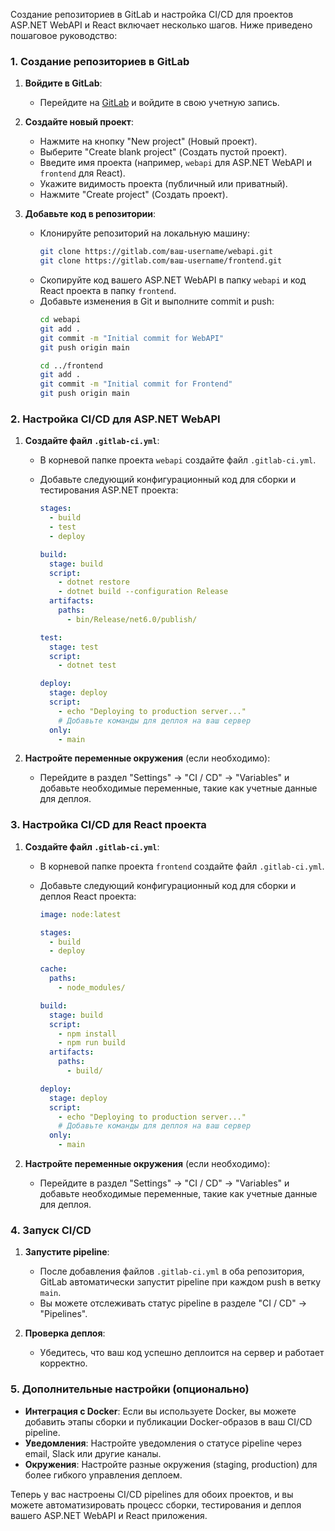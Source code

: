 Создание репозиториев в GitLab и настройка CI/CD для проектов ASP.NET WebAPI и React включает несколько шагов. Ниже приведено пошаговое руководство:

### 1. Создание репозиториев в GitLab

1. **Войдите в GitLab**:
   - Перейдите на [GitLab](https://gitlab.com) и войдите в свою учетную запись.

2. **Создайте новый проект**:
   - Нажмите на кнопку "New project" (Новый проект).
   - Выберите "Create blank project" (Создать пустой проект).
   - Введите имя проекта (например, `webapi` для ASP.NET WebAPI и `frontend` для React).
   - Укажите видимость проекта (публичный или приватный).
   - Нажмите "Create project" (Создать проект).

3. **Добавьте код в репозитории**:
   - Клонируйте репозиторий на локальную машину:
     ```bash
     git clone https://gitlab.com/ваш-username/webapi.git
     git clone https://gitlab.com/ваш-username/frontend.git
     ```
   - Скопируйте код вашего ASP.NET WebAPI в папку `webapi` и код React проекта в папку `frontend`.
   - Добавьте изменения в Git и выполните commit и push:
     ```bash
     cd webapi
     git add .
     git commit -m "Initial commit for WebAPI"
     git push origin main

     cd ../frontend
     git add .
     git commit -m "Initial commit for Frontend"
     git push origin main
     ```

### 2. Настройка CI/CD для ASP.NET WebAPI

1. **Создайте файл `.gitlab-ci.yml`**:
   - В корневой папке проекта `webapi` создайте файл `.gitlab-ci.yml`.
   - Добавьте следующий конфигурационный код для сборки и тестирования ASP.NET проекта:

     ```yaml
     stages:
       - build
       - test
       - deploy

     build:
       stage: build
       script:
         - dotnet restore
         - dotnet build --configuration Release
       artifacts:
         paths:
           - bin/Release/net6.0/publish/

     test:
       stage: test
       script:
         - dotnet test

     deploy:
       stage: deploy
       script:
         - echo "Deploying to production server..."
         # Добавьте команды для деплоя на ваш сервер
       only:
         - main
     ```

2. **Настройте переменные окружения** (если необходимо):
   - Перейдите в раздел "Settings" -> "CI / CD" -> "Variables" и добавьте необходимые переменные, такие как учетные данные для деплоя.

### 3. Настройка CI/CD для React проекта

1. **Создайте файл `.gitlab-ci.yml`**:
   - В корневой папке проекта `frontend` создайте файл `.gitlab-ci.yml`.
   - Добавьте следующий конфигурационный код для сборки и деплоя React проекта:

     ```yaml
     image: node:latest

     stages:
       - build
       - deploy

     cache:
       paths:
         - node_modules/

     build:
       stage: build
       script:
         - npm install
         - npm run build
       artifacts:
         paths:
           - build/

     deploy:
       stage: deploy
       script:
         - echo "Deploying to production server..."
         # Добавьте команды для деплоя на ваш сервер
       only:
         - main
     ```

2. **Настройте переменные окружения** (если необходимо):
   - Перейдите в раздел "Settings" -> "CI / CD" -> "Variables" и добавьте необходимые переменные, такие как учетные данные для деплоя.

### 4. Запуск CI/CD

1. **Запустите pipeline**:
   - После добавления файлов `.gitlab-ci.yml` в оба репозитория, GitLab автоматически запустит pipeline при каждом push в ветку `main`.
   - Вы можете отслеживать статус pipeline в разделе "CI / CD" -> "Pipelines".

2. **Проверка деплоя**:
   - Убедитесь, что ваш код успешно деплоится на сервер и работает корректно.

### 5. Дополнительные настройки (опционально)

- **Интеграция с Docker**: Если вы используете Docker, вы можете добавить этапы сборки и публикации Docker-образов в ваш CI/CD pipeline.
- **Уведомления**: Настройте уведомления о статусе pipeline через email, Slack или другие каналы.
- **Окружения**: Настройте разные окружения (staging, production) для более гибкого управления деплоем.

Теперь у вас настроены CI/CD pipelines для обоих проектов, и вы можете автоматизировать процесс сборки, тестирования и деплоя вашего ASP.NET WebAPI и React приложения.